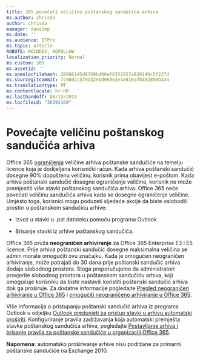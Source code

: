 ```yaml
---
title: 305 povećati veličinu poštanskog sandučića arhiva
ms.author: chrisda
author: chrisda
manager: dansimp
ms.date: ''
ms.audience: ITPro
ms.topic: article
ROBOTS: NOINDEX, NOFOLLOW
localization_priority: Normal
ms.custom: 305
ms.assetid: ''
ms.openlocfilehash: 28086145d8769bd06ef6352257a820146c5f237d
ms.sourcegitcommit: 7c90dcc570d32ebd968e3e4e816a7b482890b3a4
ms.translationtype: MT
ms.contentlocale: hr-HR
ms.lasthandoff: 08/13/2019
ms.locfileid: "36391169"
---
```

# <a name="increase-the-archive-mailbox-size"></a>Povećajte veličinu poštanskog sandučića arhiva

Office 365 [ograničenja](https://docs.microsoft.com/office365/servicedescriptions/exchange-online-service-description/exchange-online-limits#mailbox-storage-limits) veličine arhiva poštanske sandučiće na temelju licence koja je dodijeljena korisnički račun. Kada arhiva poštanski sandučić dosegne 90% dopuštenu veličinu, korisnik prima obavijest e-poštom. Kada arhiva poštanski sandučić dosegne ograničenje veličine, korisnik ne može premjestiti više stavki poštanskog sandučića arhiva. Office 365 neće povećati veličinu sandučića arhiva kada se dosegne ograničenje veličine. Umjesto toga, korisnici mogu poduzeti sljedeće akcije da biste oslobodili prostor u poštanskom sandučiću arhive:

- Izvoz u stavki u .pst datoteku pomoću programa Outlook

- Brisanje stavki iz arhive poštanskog sandučića.

Office 365 pruža **neograničen arhiviranje** za Office 365 Enterprise E3 i E5 licence. Prije arhiva poštanski sandučić dosegne maksimalna veličina se admin morate omogućiti ovu značajku. Kada je omogućen neograničen arhiviranje, može potrajati do 30 dana prije poštanski sandučić arhiva dodaje slobodnog prostora. Stoga preporučujemo da administratori provjerite slobodnog prostora u poštanskom sandučiću arhiva, koji omogućuje korisniku da biste nastavili koristiti poštanski sandučić arhiva dok ga proširuje. Za dodatne informacije pogledajte [Pregled neograničen arhiviranje u Office 365](https://docs.microsoft.com/office365/securitycompliance/unlimited-archiving) i [omogućiti neograničeno arhiviranje u Office 365](https://docs.microsoft.com/office365/securitycompliance/enable-unlimited-archiving).

Više informacija o pristupanju poštanski sandučić arhiva iz programa Outlook u odjeljku [Outlook preduvjeti za pristup stavki u arhivu automatski proširiti](https://docs.microsoft.com/office365/securitycompliance/unlimited-archiving#outlook-requirements-for-accessing-items-in-an-auto-expanded-archive). Konfiguriranje pravila zadržavanja koja automatski premješta stavke poštanskog sandučića arhiva, pogledajte [Postavljanje arhiva i brisanje pravila za poštanske sandučiće u organizaciji Office 365](https://docs.microsoft.com/office365/securitycompliance/set-up-an-archive-and-deletion-policy-for-mailboxes).

**Napomena**: automatsko proširivanje arhive nisu podržane za primarni poštanske sandučiće na Exchange 2010.
